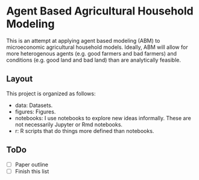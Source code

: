 # Agent Based Agricultural Household Modeling

This is an attempt at applying agent based modeling (ABM) to microeconomic agricultural household models. Ideally, ABM will allow for more heterogenous agents (e.g. good farmers and bad farmers) and conditions (e.g. good land and bad land) than are analytically feasible.

## Layout

This project is organized as follows:

* data: Datasets.
* figures: Figures.
* notebooks: I use notebooks to explore new ideas informally. These are not necessarily Jupyter or Rmd notebooks.
* r: R scripts that do things more defined than notebooks.

## ToDo

- [ ] Paper outline
- [ ] Finish this list